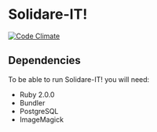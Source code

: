 Solidare-IT!
============

[![Code Climate](https://codeclimate.com/repos/528e3c46c7f3a335fa058a4d/badges/7f518a1b4ac1c97a6ebb/gpa.png)](https://codeclimate.com/repos/528e3c46c7f3a335fa058a4d/feed)

Dependencies
------------

To be able to run Solidare-IT! you will need:

* Ruby 2.0.0
* Bundler
* PostgreSQL
* ImageMagick

